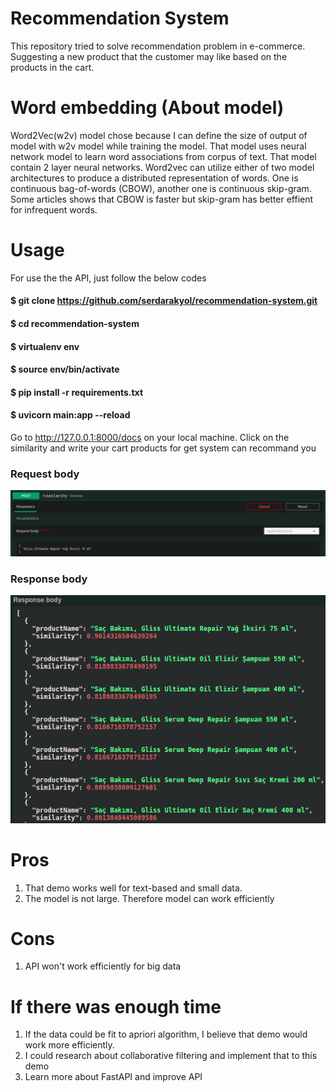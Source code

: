 # Recommendation System
This repository tried to solve recommendation problem in e-commerce. Suggesting a new product that the customer may like based on the products in the cart.

# Word embedding (About model)
Word2Vec(w2v) model chose because I can define the size of output of model with w2v model while training the model. That model uses neural network model to learn word associations from corpus of text. That model contain 2 layer neural networks. Word2vec can utilize either of two model architectures to produce a distributed representation of words. One is continuous bag-of-words (CBOW), another one is continuous skip-gram. Some articles shows that CBOW is faster but skip-gram has better effient for infrequent words.

# Usage
For use the the API, just follow the below codes
#### $ git clone https://github.com/serdarakyol/recommendation-system.git
#### $ cd recommendation-system 
#### $ virtualenv env
#### $ source env/bin/activate
#### $ pip install -r requirements.txt
#### $ uvicorn main:app --reload
Go to http://127.0.0.1:8000/docs on your local machine. Click on the similarity and write your cart products for get system can recommand you

### Request body
![Request Body](1.png)

### Response body
![Response Body](2.png)

# Pros 
1. That demo works well for text-based and small data. 
2. The model is not large. Therefore model can work efficiently
 
# Cons
1. API won't work efficiently for big data 

# If there was enough time
1. If the data could be fit to apriori algorithm, I believe that demo would work more efficiently.
2. I could research about collaborative filtering and implement that to this demo
3. Learn more about FastAPI and improve API

